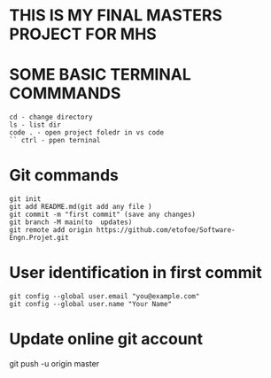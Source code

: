 # THIS IS MY FINAL MASTERS PROJECT FOR MHS
# SOME BASIC TERMINAL COMMMANDS
    cd - change directory
    ls - list dir
    code . - open project foledr in vs code
    `` ctrl - ppen terninal

# Git commands
    git init
    git add README.md(git add any file )
    git commit -m "first commit" (save any changes)
    git branch -M main(to  updates)
    git remote add origin https://github.com/etofoe/Software-Engn.Projet.git
   
# User identification in first commit
    git config --global user.email "you@example.com"
    git config --global user.name "Your Name"
# Update online git account
 git push -u origin master